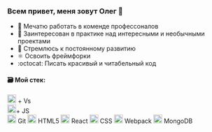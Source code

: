 



### Всем привет, меня зовут Олег 👋


- :floppy_disk: Мечатю работать в коменде профессоналов
- :tanabata_tree: Заинтересован в практике над интересными и необычными проектами
- :ocean: Стремлюсь к постоянному развитию
- ⚛️ Освоить фреймфорки
- :octocat: Писать красивый и читабельный код

#### :card_file_box: Мой стек: 
<img src="https://simpleicons.org/icons/visualstudiocode.svg" height="20" width="20"> + Vs  
<img src="https://simpleicons.org/icons/javascript.svg" height="20" width="20">+ JS  
<img src="https://simpleicons.org/icons/git.svg" height="20" width="20"> Git 
<img src="https://simpleicons.org/icons/html5.svg" height="20" width="20"> HTML5 
<img src="https://simpleicons.org/icons/react.svg" height="20" width="20"> React 
<img src="https://simpleicons.org/icons/css3.svg" height="20" width="20"> CSS
<img src="https://simpleicons.org/icons/webpack.svg" height="20" width="20"> Webpack
<img src="https://simpleicons.org/icons/mongodb.svg" height="20" width="20"> MongoDB
